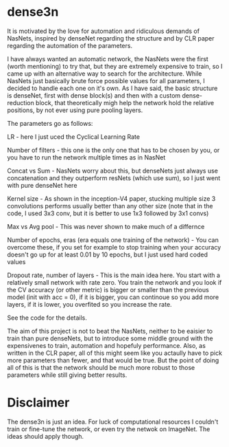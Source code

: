 # dense3n

It is motivated by the love for automation and ridiculous demands of NasNets, inspired by denseNet regarding the structure and by CLR paper regarding the automation of the parameters.

I have always wanted an automatic network, the NasNets were the first (worth mentioning) to try that, but they are extremely expensive to train, so I came up with an alternative way to search for the architecture. While NasNets just basically brute force possible values for all parameters, I decided to handle each one on it's own. As I have said, the basic structure is denseNet, first with dense block(s) and then with a custom dense-reduction block, that theoretically migh help the network hold the relative positions, by not ever using pure pooling layers.


The parameters go as follows:
  
  LR - here I just uced the Cyclical Learning Rate
  
  Number of filters - this one is the only one that has to be chosen by you, or you have to run the network multiple times as in NasNet
  
  Concat vs Sum - NasNets worry about this, but denseNets just always use concatenation and they outperform resNets (which use sum), so I just went with pure denseNet here
  
  Kernel size - As shown in the inception-V4 paper, stucking multiple size 3 convolutions performs usually better than any other size (note that in the code, I used 3x3 conv, but it is better to use 1x3 followed by 3x1 convs)
  
  Max vs Avg pool - This was never shown to make much of a differnce
  
  Number of epochs, eras (era equals one training of the network) - You can overcome these, if you set for example to stop training when your accuracy doesn't go up for at least 0.01 by 10 epochs, but I just used hard coded values
  
  Dropout rate, number of layers - This is the main idea here. You start with a relatively small network with rate zero. You train the network and you look if the CV accuracy (or other metric) is bigger or smaller than the previous model (init with acc = 0), if it is bigger, you can continoue so you add more layers, if it is lower, you overfited so you increase the rate.
                                   
See the code for the details.

The aim of this project is not to beat the NasNets, neither to be eaisier to train than pure denseNets, but to introduce some middle ground with the expensivenes to train, automation and hopefuly performance. Also, as written in the CLR paper, all of this might seem like you actaully have to pick more parameters than fewer, and that would be true. But the point of doing all of this is that the network should be much more robust to those parameters while still giving better results.

# Disclaimer
The dense3n is just an idea. For luck of computational resources I couldn't train or fine-tune the network, or even try the netwok on ImageNet. The ideas should apply though.
